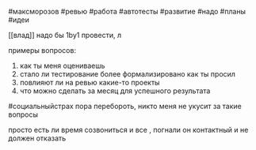 #максморозов #ревью #работа #автотесты #развитие #надо #планы #идеи 

[[влад]]
надо бы 1by1 провести, л

примеры вопросов:
1) как ты меня оцениваешь
2) стало ли тестирование более формализировано как ты просил
3) повлияют ли на ревью какие-то проекты
4) что можно сделать за месяц для успешного результата

#социальныйстрах пора перебороть, никто меня не укусит за такие вопросы

просто есть ли время созвониться и все , погнали
он контактный и не должен отказать

